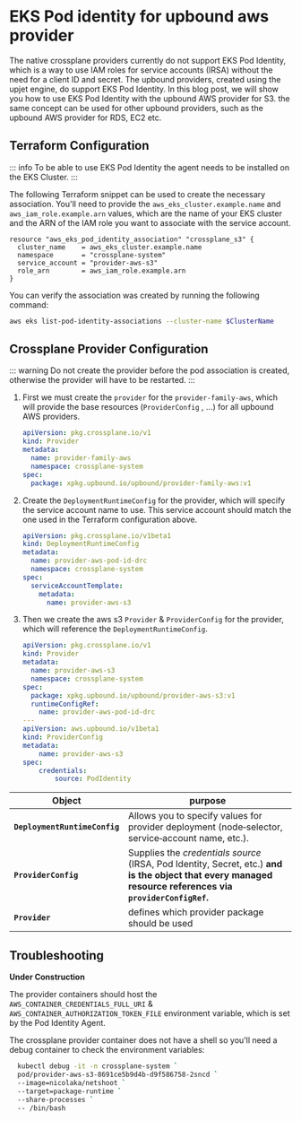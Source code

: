 #  EKS Pod identity for upbound aws provider

The native crossplane providers currently do not support EKS Pod Identity, which is a way to use IAM roles for service accounts (IRSA) without the need for a client ID and secret.
The upbound providers, created using the upjet engine, do support EKS Pod Identity. In this blog post, we will show you how to use EKS Pod Identity with the upbound AWS provider for S3.
the same concept can be used for other upbound providers, such as the upbound AWS provider for RDS, EC2 etc.

## Terraform Configuration

::: info
To be able to use EKS Pod Identity the agent needs to be installed on the EKS Cluster.
:::

The following Terraform snippet can be used to create the necessary association. 
You'll need to provide the `aws_eks_cluster.example.name` and `aws_iam_role.example.arn` values, which are the name of your EKS cluster and the ARN of the IAM role you want to associate with the service account.

```hcl
resource "aws_eks_pod_identity_association" "crossplane_s3" {
  cluster_name    = aws_eks_cluster.example.name
  namespace       = "crossplane-system"
  service_account = "provider-aws-s3"
  role_arn        = aws_iam_role.example.arn
}
```

You can verify the association was created by running the following command:

````bash
aws eks list-pod-identity-associations --cluster-name $ClusterName
````

## Crossplane Provider Configuration

::: warning
Do not create the provider before the pod association is created, otherwise the provider will have to be restarted.
:::

1. First we must create the `provider` for the `provider-family-aws`, which will provide the base resources (`ProviderConfig` , ...) for all upbound AWS providers.

    ````yaml
    apiVersion: pkg.crossplane.io/v1
    kind: Provider
    metadata:
      name: provider-family-aws
      namespace: crossplane-system
    spec:
      package: xpkg.upbound.io/upbound/provider-family-aws:v1
    ````

2. Create the `DeploymentRuntimeConfig` for the provider, which will specify the service account name to use. This service account should match the one used in the Terraform configuration above.

    ````yaml
    apiVersion: pkg.crossplane.io/v1beta1
    kind: DeploymentRuntimeConfig
    metadata:
      name: provider-aws-pod-id-drc
      namespace: crossplane-system
    spec:
      serviceAccountTemplate:
        metadata:
          name: provider-aws-s3
    ````

3. Then we create the aws s3 `Provider` & `ProviderConfig` for the provider, which will reference the `DeploymentRuntimeConfig`.

    ````yaml
    apiVersion: pkg.crossplane.io/v1
    kind: Provider
    metadata:
      name: provider-aws-s3
      namespace: crossplane-system
    spec:
      package: xpkg.upbound.io/upbound/provider-aws-s3:v1
      runtimeConfigRef:
        name: provider-aws-pod-id-drc
    ---
    apiVersion: aws.upbound.io/v1beta1
    kind: ProviderConfig
    metadata:
        name: provider-aws-s3
    spec:
        credentials:
            source: PodIdentity
    ````

| Object                        | purpose                                                                                                                                                    | 
|-------------------------------|------------------------------------------------------------------------------------------------------------------------------------------------------------|
| **`DeploymentRuntimeConfig`** | Allows you to specify values for provider deployment (node‑selector, service‑account name, etc.).     |
| **`ProviderConfig`**          | Supplies the *credentials source* (IRSA, Pod Identity, Secret, etc.) **and is the object that every managed resource references via `providerConfigRef`.** |
| **`Provider`**                | defines which provider package should be used                                                                                                              |


## Troubleshooting

**Under Construction**

The provider containers should host the `AWS_CONTAINER_CREDENTIALS_FULL_URI` & `AWS_CONTAINER_AUTHORIZATION_TOKEN_FILE` environment variable, 
which is set by the Pod Identity Agent.

The crossplane provider container does not have a shell so you'll need a debug container to check the environment variables:

```bash
  kubectl debug -it -n crossplane-system `
  pod/provider-aws-s3-8691ce5b9d4b-d9f586758-2sncd `
  --image=nicolaka/netshoot `
  --target=package-runtime `
  --share-processes `
  -- /bin/bash
```

